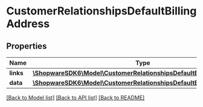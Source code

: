 # CustomerRelationshipsDefaultBillingAddress

## Properties
Name | Type | Description | Notes
------------ | ------------- | ------------- | -------------
**links** | [**\ShopwareSDK6\Model\CustomerRelationshipsDefaultBillingAddressLinks**](CustomerRelationshipsDefaultBillingAddressLinks.md) |  | [optional] 
**data** | [**\ShopwareSDK6\Model\CustomerRelationshipsDefaultBillingAddressData**](CustomerRelationshipsDefaultBillingAddressData.md) |  | [optional] 

[[Back to Model list]](../../README.md#documentation-for-models) [[Back to API list]](../../README.md#documentation-for-api-endpoints) [[Back to README]](../../README.md)

